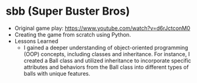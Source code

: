 # sbb (Super Buster Bros)
- Original game play: https://www.youtube.com/watch?v=d6rJctconM0
- Creating the game from scratch using Python.
- Lessons Learned
  - I gained a deeper understanding of object-oriented programming (OOP) concepts, including classes and inheritance. For instance, I created a Ball class and utilized inheritance to incorporate specific attributes and behaviors from the Ball class into different types of balls with unique features.  
